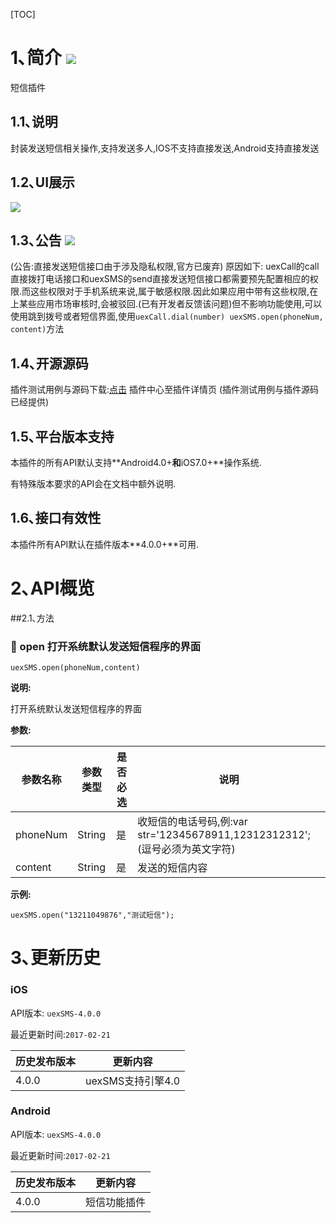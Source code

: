 [TOC]
# 1､简介 [![](http://appcan-download.oss-cn-beijing.aliyuncs.com/%E5%85%AC%E6%B5%8B%2Fgf.png)]()
短信插件
## 1.1､说明
封装发送短信相关操作,支持发送多人,IOS不支持直接发送,Android支持直接发送
## 1.2､UI展示
![](http://newdocx.appcan.cn/docximg/151359l2015u6d7t.jpg)
## 1.3､公告 [![](http://appcan-download.oss-cn-beijing.aliyuncs.com/%E5%85%AC%E6%B5%8B%2Fnew.gif)]() 
(公告:直接发送短信接口由于涉及隐私权限,官方已废弃)
 原因如下:
    uexCall的call直接拨打电话接口和uexSMS的send直接发送短信接口都需要预先配置相应的权限.而这些权限对于手机系统来说,属于敏感权限.因此如果应用中带有这些权限,在上某些应用市场审核时,会被驳回.(已有开发者反馈该问题)但不影响功能使用,可以使用跳到拨号或者短信界面,使用`uexCall.dial(number) uexSMS.open(phoneNum, content)`方法

## 1.4､开源源码
插件测试用例与源码下载:[点击](http://plugin.appcan.cn/details.html?id=188_index) 插件中心至插件详情页 (插件测试用例与插件源码已经提供)
## 1.5､平台版本支持

本插件的所有API默认支持**Android4.0+**和**iOS7.0+**操作系统.

有特殊版本要求的API会在文档中额外说明.

## 1.6､接口有效性

本插件所有API默认在插件版本**4.0.0+**可用.
# 2､API概览
##2.1､方法

### 🍭 open 打开系统默认发送短信程序的界面

`uexSMS.open(phoneNum,content)`	

**说明:**

打开系统默认发送短信程序的界面

**参数:**

| 参数名称     | 参数类型   | 是否必选 | 说明                                       |
| -------- | ------ | ---- | ---------------------------------------- |
| phoneNum | String | 是    | 收短信的电话号码,例:var str='12345678911,12312312312';(逗号必须为英文字符) |
| content  | String | 是    | 发送的短信内容                                  |

**示例:**

```
uexSMS.open("13211049876","测试短信");
```

# 3､更新历史

### iOS

API版本: `uexSMS-4.0.0`

最近更新时间:`2017-02-21`

| 历史发布版本 | 更新内容 |
| ----- | ----- |
| 4.0.0 | uexSMS支持引擎4.0 |

### Android

API版本: `uexSMS-4.0.0`

最近更新时间:`2017-02-21`

| 历史发布版本 | 更新内容 |
| ----- | ----- |
| 4.0.0 | 短信功能插件 |
